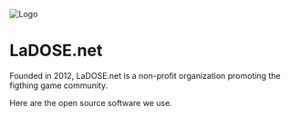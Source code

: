 ![Logo](https://www.ladose.net/wp-content/uploads/2016/04/header_small-1.jpg)  

# LaDOSE.net

Founded in 2012, LaDOSE.net is a non-profit organization promoting the figthing game community.  

Here are the open source software we use. 

